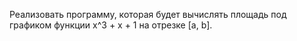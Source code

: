  Реализовать программу, которая будет вычислять площадь под графиком функции х^3 + x + 1 на отрезке [а, b].
